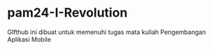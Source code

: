 # pam24-I-Revolution
GIfthub ini dibuat untuk memenuhi tugas mata kuliah Pengembangan Aplikasi Mobile
